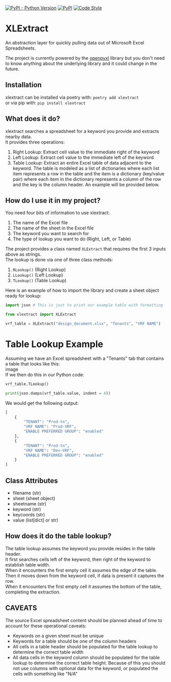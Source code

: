 [![PyPI - Python Version](https://img.shields.io/pypi/pyversions/xlextract.svg)](https://img.shields.io/pypi/pyversions/xlextract)
[![PyPI](https://img.shields.io/pypi/v/xlextract.svg)](https://pypi.python.org/pypi/xlextract)
[![Code Style](https://img.shields.io/badge/code%20style-black-000000.svg)](https://github.com/ambv/black)

XLExtract
=========

An abstraction layer for quickly pulling data out of Microsoft Excel Spreadsheets.

The project is currently powered by the [openpyxl](https://pypi.org/project/openpyxl/) library but you don't need to know anything about the underlying library and it could change in the future.

## Installation
xlextract can be installed via poetry with: ```poetry add xlextract```  
or via pip with: ```pip install xlextract```

## What does it do?
xlextract searches a spreadsheet for a keyword you provide and extracts nearby data.  
It provides three operations:
1. Right Lookup: Extract cell value to the immediate right of the keyword
2. Left Lookup: Extract cell value to the immediate left of the keyword
3. Table Lookup: Extract an entire Excel table of data adjacent to the keyword. The table is modeled as a list of dictionaries where each list item represents a row in the table and the item is a dictionary (key/value pair) where each item in the dictionary represents a column of the row and the key is the column header. An example will be provided below.

## How do I use it in my project?
You need four bits of information to use xlextract:
1. The name of the Excel file
2. The name of the sheet in the Excel file
3. The keyword you want to search for
4. The type of lookup you want to do (Right, Left, or Table)

The project provides a class named ```XLExtract``` that requires the first 3 inputs above as strings.  
The lookup is done via one of three class methods:
1. ```RLookup()``` (Right Lookup)
2. ```LLookup()``` (Left Lookup)
3. ```TLookup()``` (Table Lookup)

Here is an example of how to import the library and create a sheet object ready for lookup:
```python
import json # This is just to print our example table with formatting

from xlextract import XLExtract

vrf_table = XLExtract("design_document.xlsx", "Tenants", "VRF NAME")
```

# Table Lookup Example
Assuming we have an Excel spreadsheet with a "Tenants" tab that contains a table that looks like this:  
image  
If we then do this in our Python code:
```python
vrf_table.TLookup()

print(json.dumps(vrf_table.value, indent = 4))
```

We would get the following output:
```python
[
    {
        "TENANT": "Prod-tn",
        "VRF NAME": "Prod-VRF",
        "ENABLE PREFERRED GROUP": "enabled"
    },
    {
        "TENANT": "Prod-tn",
        "VRF NAME": "Dev-VRF",
        "ENABLE PREFERRED GROUP": "enabled"
    }
]
```

## Class Attributes
- filename (str)
- sheet (sheet object)
- sheetname (str)
- keyword (str)
- keycoords (str)
- value (list[dict] or str)

## How does it do the table lookup?
The table lookup assumes the keyword you provide resides in the table header.  
It first searches cells left of the keyword, then right of the keyword to establish table width.  
When it encounters the first empty cell it assumes the edge of the table.  
Then it moves down from the keyword cell, if data is present it captures the row.  
When it encounters the first empty cell it assumes the bottom of the table, completing the extraction.

## CAVEATS
The source Excel spreadsheet content should be planned ahead of time to account for these operational caveats:
- Keywords on a given sheet must be unique
- Keywords for a table should be one of the column headers
- All cells in a table header should be populated for the table lookup to determine the correct table width
- All data cells in the keyword column should be populated for the table lookup to determine the correct table height. Because of this you should not use columns with optional data for the keyword, or populated the cells with something like "N/A"